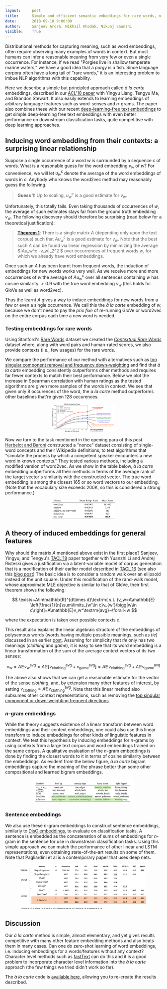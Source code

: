 ```yaml
---
layout:     post
title:      Simple and efficient semantic embeddings for rare words, n-grams, and any other language feature
date:       2018-09-18 9:00:00
author:     Sanjeev Arora, Mikhail Khodak, Nikunj Saunshi
visible:    True
---
```


Distributional methods for capturing meaning, such as word embeddings, often require observing many examples of words in context. But most humans can infer a reasonable meaning from very few or even a single occurrence. For instance,  if we read "Porgies live in shallow temperate marine waters," we have a good idea that a *porgy* is a fish. Since language corpora often have a long tail of "rare words," it is an interesting problem to imbue NLP algorithms with this capability.  

Here we describe a simple but principled approach called *à la carte* embeddings, described in our [ACL'18 paper](http://aclweb.org/anthology/P18-1002) with Yingyu Liang, Tengyu Ma, and Brandon Stewart. It also easily extends to learning embeddings of arbitrary language features such as word-senses and $n$-grams. The paper also combines these with our recent [deep-learning-free text embeddings](http://www.offconvex.org/2018/06/25/textembeddings/) to get simple deep-learning free text embeddings with even better performance on downstream classification tasks, quite competitive with deep learning approaches.

## Inducing word embedding from their contexts: a surprising linear relationship

Suppose a single occurrence of a word $w$ is surrounded by a sequence $c$ of words. What is a reasonable guess for the word embedding $v_w$  of $w$? For convenience, we will let $u_w^c$ denote the  average of the word embeddings of words in $c$. Anybody who knows the word2vec method may reasonably guess the following.

> **Guess 1:** Up to scaling, $u_w^c$ is a good estimate for $v_w$.

Unfortunately, this totally fails. Even taking thousands of occurrences of $w$, the average of such estimates stays far from the ground truth embedding $v_w$. The following discovery should therefore be surprising (read below for a theoretical justification):

> [**Theorem 1**](https://transacl.org/ojs/index.php/tacl/article/view/1346): There is a single matrix $A$ (depending only upon the text corpus) such that $A u_w^c$ is a good estimate for $v_w$. Note that the best such $A$ can be found via linear regression by minimizing the average $|Au_w^c -v_w|_2^2 $ over occurrences of frequent words $w$, for which we already have word embeddings.  

Once such an $A$ has been learnt from frequent words, the induction of embeddings for new words works very well. As we receive more and more occurrences of $w$ the average of $Au_w^c$ over all sentences containing $w$ has cosine similarity $>0.9$ with the true word embedding $v_w$ (this holds for GloVe as well as word2vec).

Thus the learnt $A$ gives a way to induce embeddings for new words from a few or even a single occurrence. We call this the   *à la carte* embedding of $w$,  because we don't need to pay the *prix fixe* of re-running GloVe or word2vec on the entire corpus each time a new word is needed. 

### Testing embeddings for rare words ###
Using Stanford's [Rare Words](https://nlp.stanford.edu/~lmthang/morphoNLM/) dataset we created the 
[*Contextual Rare Words*](http://nlp.cs.princeton.edu/CRW/) dataset where, along with word pairs and human-rated scores, we also provide contexts (i.e., few usages) for the rare words.

We compare the performance of our method with alternatives such as [top singular component removal and frequency down-weighting](http://www.offconvex.org/2018/06/17/textembeddings/) and find that *à la carte* embedding consistently outperforms other methods and requires far fewer contexts to match their best performance.
Below we plot the increase in Spearman correlation with human ratings as the tested algorithms are given more samples of the words in context. We see that given only 8 occurences of the word, the *a la carte* method outperforms  other baselines that're given 128 occurences. 

<p style="text-align:center;">
<img src="/assets/ALCcrwplot.svg" width="40%" />
</p>

Now we turn to the task mentioned in the opening para of this post. [Herbelot and Baroni](http://aclweb.org/anthology/D17-1030) constructed a "nonce" dataset consisting of single-word concepts and their Wikipedia definitions, to test algorithms that "simulate the process by which a competent speaker encounters a new word in known contexts." They tested various methods, including a modified version of word2vec.
As we show in the table below, *à la carte* embedding outperforms all their methods in terms of the average rank of the target vector's similarity with the constructed vector. The true word embedding is among the closest 165 or so word vectors to our embedding. 
(Note that the vocabulary size exceeds 200K, so this is considered a strong performance.) 

<p style="text-align:center;">
<img src="/assets/ALCnonce.svg" width="40%" />
</p>

##  A theory of induced embeddings for general features

Why should the matrix $A$ mentioned above exist in the first place? 
Sanjeev, Yingyu, and Tengyu's [TACL'18](https://transacl.org/ojs/index.php/tacl/article/view/1346) paper together with Yuanzhi Li and Andrej Risteski gives a justification via a latent-variable model of corpus generation that is a modification of their earlier model described in [TACL'16](https://transacl.org/ojs/index.php/tacl/article/view/742) (see also this [blog post](http://www.offconvex.org/2016/02/14/word-embeddings-2/)) The basic idea is to consider a random walk over an ellipsoid instead of the unit square. 
Under this modification of the rand-walk model, whose approximate MLE objective is similar to that of GloVe, their first theorem shows the following:

$$ \exists~A\in\mathbb{R}^{d\times d}\textrm{ s.t. }v_w=A\mathbb{E} \left[\frac{1}{n}\sum\limits_{w'\in c}v_{w'}\bigg|w\in c\right]=A\mathbb{E}v_w^\textrm{avg}~\forall~w $$

where the expectation is taken over possible contexts $c$. 

This result also explains the linear algebraic structure of the embeddings of polysemous words (words having multiple possible meanings, such as *tie*) discussed in an earlier [post](http://www.offconvex.org/2016/07/10/embeddingspolysemy/).
Assuming for simplicity that $tie$ only has two meanings (*clothing* and *game*), it is easy to see that its word embedding is a linear transformation of the sum of the average context vectors of its two senses:

$$ v_w=A\mathbb{E}v_w^\textrm{avg}=A\mathbb{E}\left[v_\textrm{clothing}^\textrm{avg}+v_\textrm{game}^\textrm{avg}\right]=A\mathbb{E}v_\textrm{clothing}^\textrm{avg}+A\mathbb{E}v_\textrm{game}^\textrm{avg} $$

The above also shows that we can get a reasonable estimate for the vector of the sense *clothing*, and, by extension many other features of interest, by setting $v_\textrm{clothing}=A\mathbb{E}v_\textrm{clothing}^\textrm{avg}$.
Note that this linear method also subsumes other context representations, such as removing the [top singular component or down-weighting frequent directions](http://www.offconvex.org/2018/06/17/textembeddings/).

### $n$-gram embeddings ###

While the theory suggests existence of a linear transform between word embeddings and their context embeddings, one could also use this linear transform to induce embeddings for other kinds of linguistic features in context.
We test this hypothesis by inducing embeddings for $n$-grams by using contexts from a large text corpus and word embeddings trained on the same corpus.
A qualitative evaluation of the $n$-gram embeddings is done by finding the closest words to it in terms of cosine similarity between the embeddings.
As evident from the below figure, *à la carte* bigram embeddings capture the meaning of the phrase better than some other compositional and learned bigram embeddings.

<p style="text-align:center;">
<img src="/assets/ALCngram_quality.png" width="65%" />
</p>

### Sentence embeddings ###
We also use these $n$-gram embeddings to construct sentence embeddings, similarly to [DisC embeddings](http://www.offconvex.org/2018/06/25/textembeddings/), to evaluate on classification tasks.
A sentence is embedded as the concatenation of sums of embeddings for $n$-gram in the sentence for use in downstream classification tasks.
Using this simple approach we can match the performance of other linear and LSTM representations, even obtaining state-of-the-art results on some of them. Note that Pagliardini et al is a contemporary paper that uses deep nets. 

<p style="text-align:center;">
<img src="/assets/ALCngram_clf.svg" width="80%" />
</p>

## Discussion

Our *à la carte* method is simple, almost elementary, and yet gives results competitive with many other feature embedding methods and also beats them in many cases.
Can one do zero-shot learning of word embeddings, i.e. inducing embeddings for a words/features without any context?
Character level methods such as [fastText](https://fasttext.cc/) can do this and it is a good problem to incorporate character level information into the *à la carte* approach (the few things we tried didn't work so far).

The *à la carte* code is [available here](https://github.com/NLPrinceton/ALaCarte), allowing you to re-create the results described.
